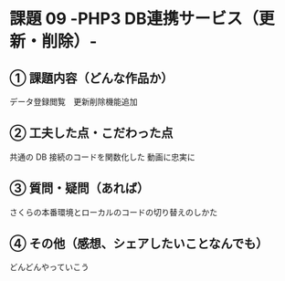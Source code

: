 # 課題 09 -PHP3  DB連携サービス（更新・削除）-

## ① 課題内容（どんな作品か）

データ登録閲覧　更新削除機能追加

## ② 工夫した点・こだわった点
共通の DB 接続のコードを関数化した
動画に忠実に
## ③ 質問・疑問（あれば）

さくらの本番環境とローカルのコードの切り替えのしかた

## ④ その他（感想、シェアしたいことなんでも）
どんどんやっていこう

